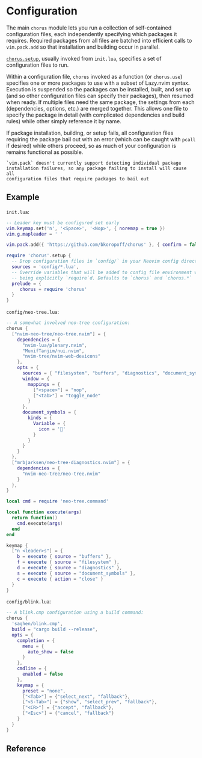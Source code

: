# Configuration

The main `chorus` module lets you run a collection of self-contained
configuration files, each independently specifying which packages it requires.
Required packages from all files are batched into efficient calls to
`vim.pack.add` so that installation and building occur in parallel.

[`chorus.setup`](chorus.setup), usually invoked from `init.lua`, specifies
a set of configuration files to run.

Within a configuration file, `chorus` invoked as a function (or `chorus.use`)
specifies one or more packages to use with a subset of Lazy.nvim syntax.
Execution is suspended so the packages can be installed, built, and set up (and
so other configuration files can specify their packages), then resumed when
ready.  If multiple files need the same package, the settings from each
(dependencies, options, etc.) are merged together. This allows one file to
specify the package in detail (with complicated dependencies and build rules)
while other simply reference it by name.

If package installation, building, or setup fails, all configuration files
requiring the package bail out with an error (which can be caught with `pcall`
if desired) while others proceed, so as much of your configuration is
remains functional as possible.

```{warning}
`vim.pack` doesn't currently support detecting individual package
installation failures, so any package failing to install will cause all
configuration files that require packages to bail out
```

## Example

`init.lua`:
```lua
-- Leader key must be configured set early
vim.keymap.set('n', '<Space>', '<Nop>', { noremap = true })
vim.g.mapleader = ' '

vim.pack.add({ 'https://github.com/bkoropoff/chorus' }, { confirm = false })

require 'chorus'.setup {
  -- Drop configuration files in `config/` in your Neovim config directory
  sources = 'config/*.lua',
  -- Override variables that will be added to config file environment without
  -- being explicitly `require`d. Defaults to `chorus` and `chorus.*`
  prelude = {
     chorus = require 'chorus'
  }
}
```

`config/neo-tree.lua`:
```lua
-- A somewhat involved neo-tree configuration:
chorus {
  ["nvim-neo-tree/neo-tree.nvim"] = {
    dependencies = {
      "nvim-lua/plenary.nvim",
      "MunifTanjim/nui.nvim",
      "nvim-tree/nvim-web-devicons"
    },
    opts = {
      sources = { "filesystem", "buffers", "diagnostics", "document_symbols" },
      window = {
        mappings = {
          ["<space>"] = "nop",
          ["<tab>"] = "toggle_node"
        }
      },
      document_symbols = {
        kinds = {
          Variable = {
            icon = ''
          }
        }
      }
    }
  },
  ["mrbjarksen/neo-tree-diagnostics.nvim"] = {
    dependencies = {
      "nvim-neo-tree/neo-tree.nvim"
    }
  },
}

local cmd = require 'neo-tree.command'

local function execute(args)
  return function()
    cmd.execute(args)
  end
end

keymap {
  ["n <leader>s"] = {
    b = execute { source = "buffers" },
    f = execute { source = "filesystem" },
    d = execute { source = "diagnostics" },
    s = execute { source = "document_symbols" },
    c = execute { action = "close" }
  }
}
```

`config/blink.lua`:
```lua
-- A blink.cmp configuration using a build command:
chorus {
  'saghen/blink.cmp',
  build = "cargo build --release",
  opts = {
    completion = {
      menu = {
        auto_show = false
      }
    },
    cmdline = {
      enabled = false
    },
    keymap = {
      preset = "none",
      ["<Tab>"] = {"select_next", "fallback"},
      ["<S-Tab>"] = {"show", "select_prev", "fallback"},
      ["<CR>"] = {"accept", "fallback"},
      ["<Esc>"] = {"cancel", "fallback"}
    }
  }
}
```

## Reference

```{lua:autoobject} chorus
```
